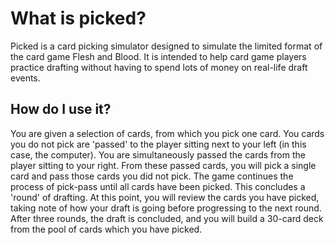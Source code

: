 # What is picked?

Picked is a card picking simulator designed to simulate the limited format of the card game Flesh and Blood. It is intended to help card game players practice drafting without having to spend lots of money on real-life draft events. 

## How do I use it?

You are given a selection of cards, from which you pick one card. You cards you do not pick are 'passed' to the player sitting next to your left (in this case, the computer).
You are simultaneously passed the cards from the player sitting to your right. From these passed cards, you will pick a single card and pass those cards you did not pick. The game continues the process of pick-pass until all cards have been picked. This concludes a 'round' of drafting. At this point, you will review the cards you have picked, taking note of how your draft is going before progressing to the next round. After three rounds, the draft is concluded, and you will build a 30-card deck from the pool of cards which you have picked.


